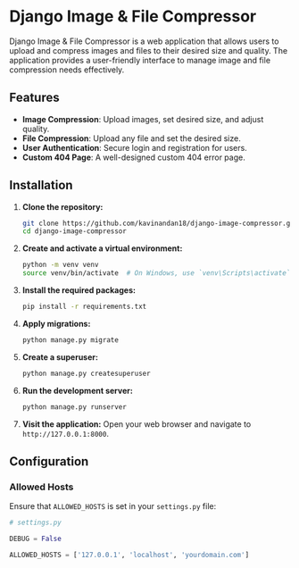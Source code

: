 # Django Image & File  Compressor

Django Image & File Compressor is a web application that allows users to upload and compress images and files to their desired size and quality. The application provides a user-friendly interface to manage image and file compression needs effectively.

## Features

- **Image Compression**: Upload images, set desired size, and adjust quality.
- **File Compression**: Upload any file and set the desired size.
- **User Authentication**: Secure login and registration for users.
- **Custom 404 Page**: A well-designed custom 404 error page.

## Installation

1. **Clone the repository:**
    ```sh
    git clone https://github.com/kavinandan18/django-image-compressor.git
    cd django-image-compressor
    ```

2. **Create and activate a virtual environment:**
    ```sh
    python -m venv venv
    source venv/bin/activate  # On Windows, use `venv\Scripts\activate`
    ```

3. **Install the required packages:**
    ```sh
    pip install -r requirements.txt
    ```

4. **Apply migrations:**
    ```sh
    python manage.py migrate
    ```

5. **Create a superuser:**
    ```sh
    python manage.py createsuperuser
    ```

6. **Run the development server:**
    ```sh
    python manage.py runserver
    ```

7. **Visit the application:**
    Open your web browser and navigate to `http://127.0.0.1:8000`.

## Configuration

### Allowed Hosts

Ensure that `ALLOWED_HOSTS` is set in your `settings.py` file:

```python
# settings.py

DEBUG = False

ALLOWED_HOSTS = ['127.0.0.1', 'localhost', 'yourdomain.com']


